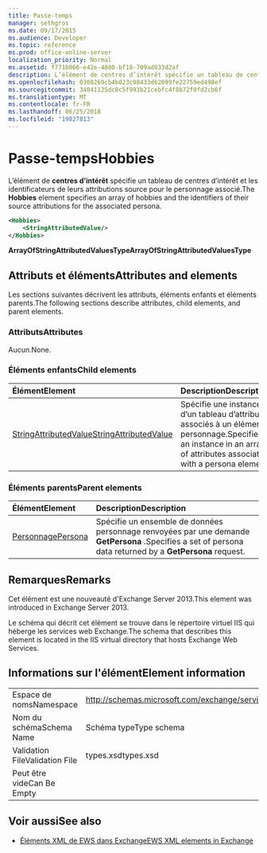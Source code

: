 ```yaml
---
title: Passe-temps
manager: sethgros
ms.date: 09/17/2015
ms.audience: Developer
ms.topic: reference
ms.prod: office-online-server
localization_priority: Normal
ms.assetid: f771b066-e42e-4880-bf18-709ad033d2af
description: L’élément de centres d’intérêt spécifie un tableau de centres d’intérêt et les identificateurs de leurs attributions source pour le personnage associé.
ms.openlocfilehash: 0308269cb4b023c08433d62099fe22759ed498ef
ms.sourcegitcommit: 34041125dc8c5f993b21cebfc4f8b72f0fd2cb6f
ms.translationtype: MT
ms.contentlocale: fr-FR
ms.lasthandoff: 06/25/2018
ms.locfileid: "19827813"
---
```

# <a name="hobbies"></a><span data-ttu-id="793c7-103">Passe-temps</span><span class="sxs-lookup"><span data-stu-id="793c7-103">Hobbies</span></span>

<span data-ttu-id="793c7-104">L’élément de **centres d’intérêt** spécifie un tableau de centres d’intérêt et les identificateurs de leurs attributions source pour le personnage associé.</span><span class="sxs-lookup"><span data-stu-id="793c7-104">The **Hobbies** element specifies an array of hobbies and the identifiers of their source attributions for the associated persona.</span></span> 
  
```XML
<Hobbies>
    <StringAttributedValue/>
</Hobbies>
```

 <span data-ttu-id="793c7-105">**ArrayOfStringAttributedValuesType**</span><span class="sxs-lookup"><span data-stu-id="793c7-105">**ArrayOfStringAttributedValuesType**</span></span>
## <a name="attributes-and-elements"></a><span data-ttu-id="793c7-106">Attributs et éléments</span><span class="sxs-lookup"><span data-stu-id="793c7-106">Attributes and elements</span></span>

<span data-ttu-id="793c7-107">Les sections suivantes décrivent les attributs, éléments enfants et éléments parents.</span><span class="sxs-lookup"><span data-stu-id="793c7-107">The following sections describe attributes, child elements, and parent elements.</span></span>
  
### <a name="attributes"></a><span data-ttu-id="793c7-108">Attributs</span><span class="sxs-lookup"><span data-stu-id="793c7-108">Attributes</span></span>

<span data-ttu-id="793c7-109">Aucun.</span><span class="sxs-lookup"><span data-stu-id="793c7-109">None.</span></span>
  
### <a name="child-elements"></a><span data-ttu-id="793c7-110">Éléments enfants</span><span class="sxs-lookup"><span data-stu-id="793c7-110">Child elements</span></span>

|<span data-ttu-id="793c7-111">**Élément**</span><span class="sxs-lookup"><span data-stu-id="793c7-111">**Element**</span></span>|<span data-ttu-id="793c7-112">**Description**</span><span class="sxs-lookup"><span data-stu-id="793c7-112">**Description**</span></span>|
|:-----|:-----|
|[<span data-ttu-id="793c7-113">StringAttributedValue</span><span class="sxs-lookup"><span data-stu-id="793c7-113">StringAttributedValue</span></span>](stringattributedvalue.md) <br/> |<span data-ttu-id="793c7-114">Spécifie une instance d’un tableau d’attributs associés à un élément personnage.</span><span class="sxs-lookup"><span data-stu-id="793c7-114">Specifies an instance in an array of attributes associated with a persona element.</span></span>  <br/> |
   
### <a name="parent-elements"></a><span data-ttu-id="793c7-115">Éléments parents</span><span class="sxs-lookup"><span data-stu-id="793c7-115">Parent elements</span></span>

|<span data-ttu-id="793c7-116">**Élément**</span><span class="sxs-lookup"><span data-stu-id="793c7-116">**Element**</span></span>|<span data-ttu-id="793c7-117">**Description**</span><span class="sxs-lookup"><span data-stu-id="793c7-117">**Description**</span></span>|
|:-----|:-----|
|[<span data-ttu-id="793c7-118">Personnage</span><span class="sxs-lookup"><span data-stu-id="793c7-118">Persona</span></span>](persona.md) <br/> |<span data-ttu-id="793c7-119">Spécifie un ensemble de données personnage renvoyées par une demande **GetPersona** .</span><span class="sxs-lookup"><span data-stu-id="793c7-119">Specifies a set of persona data returned by a **GetPersona** request.</span></span>  <br/> |
   
## <a name="remarks"></a><span data-ttu-id="793c7-120">Remarques</span><span class="sxs-lookup"><span data-stu-id="793c7-120">Remarks</span></span>

<span data-ttu-id="793c7-121">Cet élément est une nouveauté d'Exchange Server 2013.</span><span class="sxs-lookup"><span data-stu-id="793c7-121">This element was introduced in Exchange Server 2013.</span></span>
  
<span data-ttu-id="793c7-122">Le schéma qui décrit cet élément se trouve dans le répertoire virtuel IIS qui héberge les services web Exchange.</span><span class="sxs-lookup"><span data-stu-id="793c7-122">The schema that describes this element is located in the IIS virtual directory that hosts Exchange Web Services.</span></span>
  
## <a name="element-information"></a><span data-ttu-id="793c7-123">Informations sur l'élément</span><span class="sxs-lookup"><span data-stu-id="793c7-123">Element information</span></span>

|||
|:-----|:-----|
|<span data-ttu-id="793c7-124">Espace de noms</span><span class="sxs-lookup"><span data-stu-id="793c7-124">Namespace</span></span>  <br/> |http://schemas.microsoft.com/exchange/services/2006/types  <br/> |
|<span data-ttu-id="793c7-125">Nom du schéma</span><span class="sxs-lookup"><span data-stu-id="793c7-125">Schema Name</span></span>  <br/> |<span data-ttu-id="793c7-126">Schéma type</span><span class="sxs-lookup"><span data-stu-id="793c7-126">Type schema</span></span>  <br/> |
|<span data-ttu-id="793c7-127">Validation File</span><span class="sxs-lookup"><span data-stu-id="793c7-127">Validation File</span></span>  <br/> |<span data-ttu-id="793c7-128">types.xsd</span><span class="sxs-lookup"><span data-stu-id="793c7-128">types.xsd</span></span>  <br/> |
|<span data-ttu-id="793c7-129">Peut être vide</span><span class="sxs-lookup"><span data-stu-id="793c7-129">Can Be Empty</span></span>  <br/> ||
   
## <a name="see-also"></a><span data-ttu-id="793c7-130">Voir aussi</span><span class="sxs-lookup"><span data-stu-id="793c7-130">See also</span></span>



- [<span data-ttu-id="793c7-131">Éléments XML de EWS dans Exchange</span><span class="sxs-lookup"><span data-stu-id="793c7-131">EWS XML elements in Exchange</span></span>](ews-xml-elements-in-exchange.md)

